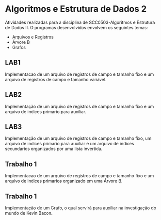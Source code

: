 # Algoritmos e Estrutura de Dados 2

Atividades realizadas para a disciplina de SCC0503-Algoritmos e Estrutura de Dados II. O programas desenvolvidos envolvem os seguintes temas:

* Arquivos e Registros
* Árvore B
* Grafos

## LAB1
Implementacao de um arquivo de registros de campo e tamanho fixo e um arquivo de registros de campo e tamanho variável.

## LAB2
Implementação de um arquivo de registros de campo e tamanho fixo e um arquivo de indices primario para auxiliar.

## LAB3
Implementação de um arquivo de registros de campo e tamanho fixo, um arquivo de indices primario para auxiliar e um arquivo de indices secundarios organizados por uma lista invertida.

## Trabalho 1
Implementacao de um arquivo de registros de campo e tamanho fixo e um arquivo de indices primarios organizado em uma Árvore B.

## Trabalho 1
Implementação de um Grafo, o qual servirá para auxiliar na investigação do mundo de Kevin Bacon.
